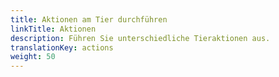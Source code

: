 ```yaml
---
title: Aktionen am Tier durchführen
linkTitle: Aktionen
description: Führen Sie unterschiedliche Tieraktionen aus.
translationKey: actions
weight: 50
---
```

